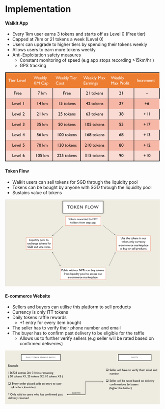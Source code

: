 # Implementation

#### WalkIt App

* Every 1km user earns 3 tokens and starts off as Level 0 (Free tier)
* Capped at 7km or 21 tokens a week (Level 0)
* Users can upgrade to higher tiers by spending their tokens weekly
* Allows users to earn more tokens weekly
* Anti-Exploitation safety measures
  * Constant monitoring of speed (e.g app stops recording >15km/hr )
  * GPS tracking&#x20;

![](.gitbook/assets/image.png)

#### Token Flow

* WalkIt users can sell tokens for SGD through the liquidity pool
* Tokens can be bought by anyone with SGD through the liquidity pool
* Sustains value of tokens

![](<.gitbook/assets/image (2).png>)

#### E-commerce Website

* Sellers and buyers can utilise this platform to sell products
* Currency is only ITT tokens
* Daily tokens raffle rewards
  * \+1 entry for every item bought
* The seller has to verify their phone number and email
* The buyer has to confirm past delivery to be eligible for the raffle
  * Allows us to further verify sellers (e.g seller will be rated based on confirmed deliveries)

![](<.gitbook/assets/image (1).png>)
